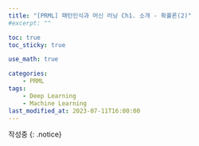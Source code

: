```yaml
---
title: "[PRML] 패턴인식과 머신 러닝 Ch1. 소개 - 확률론(2)"
#excerpt: ""

toc: true
toc_sticky: true

use_math: true

categories:
    - PRML
tags:
    - Deep Learning
    - Machine Learning
last_modified_at: 2023-07-11T16:00:00
---
```


작성중
{: .notice}